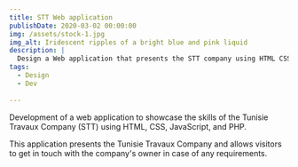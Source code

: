 ```yaml
---
title: STT Web application
publishDate: 2020-03-02 00:00:00
img: /assets/stock-1.jpg
img_alt: Iridescent ripples of a bright blue and pink liquid
description: |
  Design a Web application that presents the STT company using HTML CSS JavaScript and PHP languages at Société Tunisie Travaux
tags:
  - Design
  - Dev
  
---
```

Development of a web application to showcase the skills of the Tunisie Travaux Company (STT) using HTML, CSS, JavaScript, and PHP.

This application presents the Tunisie Travaux Company and allows visitors to get in touch with the company's owner in case of any requirements.